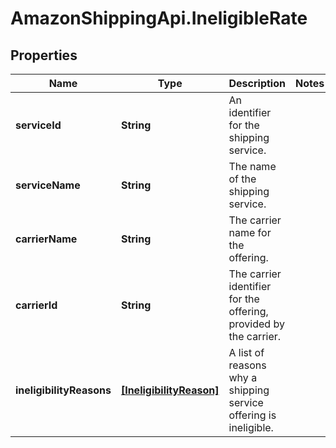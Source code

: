 # AmazonShippingApi.IneligibleRate

## Properties

Name | Type | Description | Notes
------------ | ------------- | ------------- | -------------
**serviceId** | **String** | An identifier for the shipping service. | 
**serviceName** | **String** | The name of the shipping service. | 
**carrierName** | **String** | The carrier name for the offering. | 
**carrierId** | **String** | The carrier identifier for the offering, provided by the carrier. | 
**ineligibilityReasons** | [**[IneligibilityReason]**](IneligibilityReason.md) | A list of reasons why a shipping service offering is ineligible. | 



